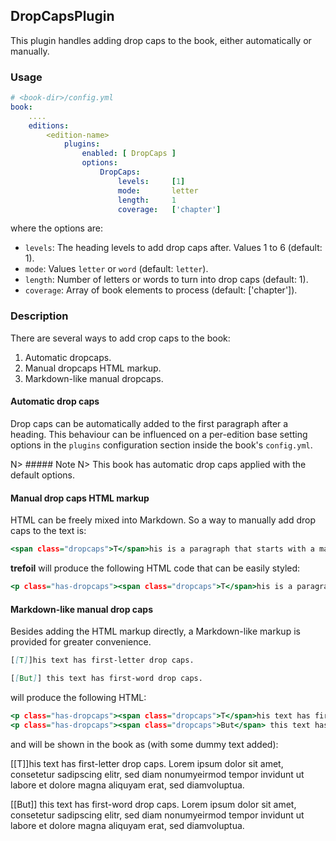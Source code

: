 ## DropCapsPlugin

This plugin handles adding drop caps to the book, either automatically or manually.

### Usage

~~~.yaml
# <book-dir>/config.yml 
book:
    ....
    editions:
        <edition-name>
            plugins:
                enabled: [ DropCaps ]
                options:
                    DropCaps:
                        levels:     [1]           
                        mode:       letter        
                        length:     1             
                        coverage:   ['chapter']   
~~~ 

where the options are:

- `levels`: The heading levels to add drop caps after. Values 1 to 6 (default: 1).
- `mode`: Values `letter` or `word` (default: `letter`).
- `length`: Number of letters or words to turn into drop caps (default: 1).
- `coverage`: Array of book elements to process (default: ['chapter']).   
    
    
### Description

There are several ways to add crop caps to the book:

1. Automatic dropcaps.
2. Manual dropcaps HTML markup.
3. Markdown-like manual dropcaps. 


#### Automatic drop caps

Drop caps can be automatically added to the first paragraph after a heading. This behaviour can be influenced on a per-edition base setting options in the `plugins` configuration section inside the book's `config.yml`.
 
N> ##### Note
N> This book has automatic drop caps applied with the default options.

        
#### Manual drop caps HTML markup

HTML can be freely mixed into Markdown. So a way to manually add drop caps to the text is:

~~~.html
<span class="dropcaps">T</span>his is a paragraph that starts with a manually-added drop cap.
~~~

**trefoil** will produce the following HTML code that can be easily styled:

~~~.html
<p class="has-dropcaps"><span class="dropcaps">T</span>his is a paragraph that starts with a manually-added drop cap.</p>
~~~


#### Markdown-like manual drop caps

Besides adding the HTML markup directly, a Markdown-like markup is provided for greater convenience.

~~~.markdown
[[T]]his text has first-letter drop caps.

[[But]] this text has first-word drop caps.
~~~

will produce the following HTML:

~~~.html
<p class="has-dropcaps"><span class="dropcaps">T</span>his text has first-letter drop caps.</p>
<p class="has-dropcaps"><span class="dropcaps">But</span> this text has first-word drop caps.</p>
~~~

and will be shown in the book as (with some dummy text added):

[[T]]his text has first-letter drop caps. Lorem ipsum dolor sit amet, consetetur sadipscing elitr, sed diam nonumyeirmod tempor invidunt ut labore et dolore magna aliquyam erat, sed diamvoluptua. 

[[But]] this text has first-word drop caps. Lorem ipsum dolor sit amet, consetetur sadipscing elitr, sed diam nonumyeirmod tempor invidunt ut labore et dolore magna aliquyam erat, sed diamvoluptua. 




